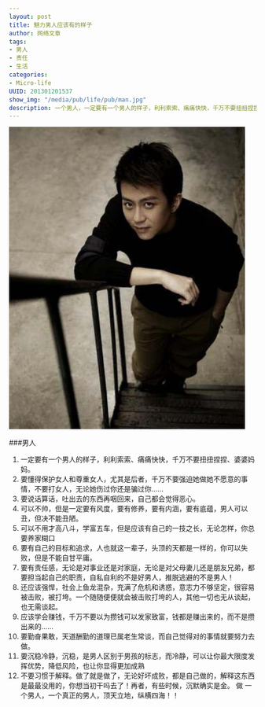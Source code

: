 ```yaml
---
layout: post
title: 魅力男人应该有的样子
author: 网络文章
tags: 
- 男人
- 责任
- 生活
categories:
- Micro-life
UUID: 201301201537
show_img: "/media/pub/life/pub/man.jpg"
description: 一个男人，一定要有一个男人的样子，利利索索、痛痛快快，千万不要扭扭捏捏、婆婆妈妈。要懂得保护女人和尊重女人，尤其是后者，千万不要强迫她做她不愿意的事情，不要打女人，无论她伤过你还是骗过你……
---
```


<img src="/media/pub/life/pub/man.jpg" width="480px" alt="魅力男人" class="img-center"></img>

###男人
<ol>
<li>一定要有一个男人的样子，利利索索、痛痛快快，千万不要扭扭捏捏、婆婆妈妈。</li>
<li>要懂得保护女人和尊重女人，尤其是后者，千万不要强迫她做她不愿意的事情，不要打女人，无论她伤过你还是骗过你……</li>
<li>要说话算话，吐出去的东西再咽回来，自己都会觉得恶心。</li>
<li>可以不帅，但是一定要有风度，要有修养，要有内涵，要有底蕴，男人可以丑，但决不能丑陋。</li>
<li>可以不用才高八斗，学富五车，但是应该有自己的一技之长，无论怎样，你总要养家糊口</li>
<li>要有自己的目标和追求，人也就这一辈子，头顶的天都是一样的，你可以失败，但是不能自甘平庸。</li>
<li>要有责任感，无论是对事业还是对家庭，无论是对父母妻儿还是朋友兄弟，都要担当起自己的职责，自私自利的不是好男人，推脱逃避的不是男人！</li>
<li>还应该强悍，社会上鱼龙混杂，充满了危机和诱惑，意志力不够坚定，很容易被击败，被打垮。一个随随便便就会被击败打垮的人，其他一切也无从谈起，也无需谈起。</li>
<li>应该学会赚钱，千万不要以为攒钱可以发家致富，钱都是赚出来的，而不是攒出来的……</li>
<li>要勤奋果敢，天道酬勤的道理已属老生常谈，而自己觉得对的事情就要努力去做。</li>
<li>要沉稳冷静，沉稳，是男人区别于男孩的标志，而冷静，可以让你最大限度发挥优势，降低风险，也让你显得更加成熟</li>
<li>不要习惯于解释。做了就是做了，无论好坏成败，都是自己做的，解释这东西是最最没用的，你想当初干吗去了！再者，有些时候，沉默确实是金。 做 一个男人，一个真正的男人，顶天立地，纵横四海！！</li>
</ol>

